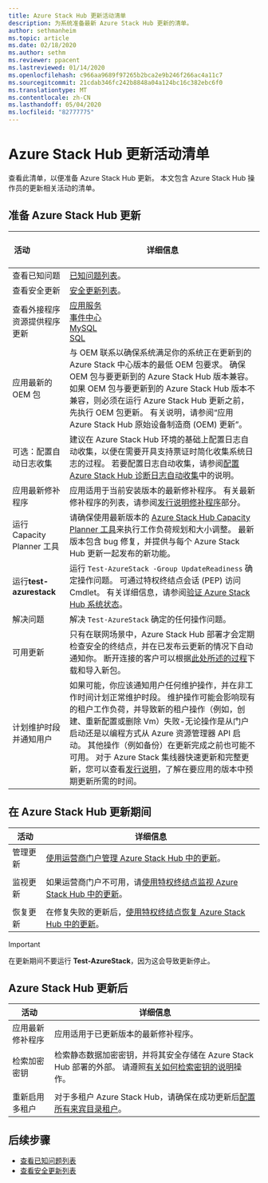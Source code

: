 ```yaml
---
title: Azure Stack Hub 更新活动清单
description: 为系统准备最新 Azure Stack Hub 更新的清单。
author: sethmanheim
ms.topic: article
ms.date: 02/18/2020
ms.author: sethm
ms.reviewer: ppacent
ms.lastreviewed: 01/14/2020
ms.openlocfilehash: c966aa9689f97265b2bca2e9b246f266ac4a11c7
ms.sourcegitcommit: 21cdab346fc242b8848a04a124bc16c382ebc6f0
ms.translationtype: MT
ms.contentlocale: zh-CN
ms.lasthandoff: 05/04/2020
ms.locfileid: "82777775"
---
```

# <a name="azure-stack-hub-update-activity-checklist"></a>Azure Stack Hub 更新活动清单

查看此清单，以便准备 Azure Stack Hub 更新。 本文包含 Azure Stack Hub 操作员的更新相关活动的清单。

## <a name="prepare-for-azure-stack-hub-update"></a>准备 Azure Stack Hub 更新

| &nbsp; &nbsp; &nbsp; &nbsp; &nbsp; &nbsp; &nbsp; &nbsp; &nbsp; &nbsp; &nbsp; 活动 &nbsp; &nbsp; &nbsp; &nbsp; &nbsp; &nbsp; &nbsp; &nbsp; &nbsp; &nbsp; &nbsp;                   | 详细信息                                                   |
|------------------------------|-----------------------------------------------------------|
| 查看已知问题     | [已知问题列表](known-issues.md)。                |
| 查看安全更新 | [安全更新列表](release-notes-security-updates.md)。      |
| 查看外接程序资源提供程序更新 | [应用服务](azure-stack-app-service-update.md)<br>[事件中心](resource-provider-apply-updates.md)<br> [MySQL](azure-stack-sql-resource-provider-update.md)<br>[SQL](azure-stack-mysql-resource-provider-update.md)<br>  |
| 应用最新的 OEM 包 | 与 OEM 联系以确保系统满足你的系统正在更新到的 Azure Stack 中心版本的最低 OEM 包要求。 确保 OEM 包与要更新到的 Azure Stack Hub 版本兼容。 如果 OEM 包与要更新到的 Azure Stack Hub 版本不兼容，则必须在运行 Azure Stack Hub 更新之前，先执行 OEM 包更新。 有关说明，请参阅“应用 Azure Stack Hub 原始设备制造商 (OEM) 更新”。 |
| 可选：配置自动日志收集 | 建议在 Azure Stack Hub 环境的基础上配置日志自动收集，以便在需要开具支持票证时简化收集系统日志的过程。 若要配置日志自动收集，请参阅[配置 Azure Stack Hub 诊断日志自动收集](azure-stack-configure-automatic-diagnostic-log-collection-tzl.md)中的说明。 |
| 应用最新修补程序 | 应用适用于当前安装版本的最新修补程序。 有关最新修补程序的列表，请参阅[发行说明修补程序](release-notes.md)部分。 |
| 运行 Capacity Planner 工具 | 请确保使用最新版本的 [Azure Stack Hub Capacity Planner 工具](azure-stack-capacity-planning-overview.md)来执行工作负荷规划和大小调整。 最新版本包含 bug 修复，并提供与每个 Azure Stack Hub 更新一起发布的新功能。 |
| 运行**test-azurestack** | 运行 `Test-AzureStack -Group UpdateReadiness` 确定操作问题。 可通过特权终结点会话 (PEP) 访问 Cmdlet。 有关详细信息，请参阅[验证 Azure Stack Hub 系统状态](azure-stack-diagnostic-test.md)。 |
| 解决问题 | 解决 `Test-AzureStack` 确定的任何操作问题。 |
| 可用更新 | 只有在联网场景中，Azure Stack Hub 部署才会定期检查安全的终结点，并在已发布云更新的情况下自动通知你。 断开连接的客户可以根据[此处所述的过程](azure-stack-apply-updates.md)下载和导入新包。 |
| 计划维护时段并通知用户 | 如果可能，你应该通知用户任何维护操作，并在非工作时间计划正常维护时段。 维护操作可能会影响现有的租户工作负荷，并导致新的租户操作（例如，创建、重新配置或删除 Vm）失败-无论操作是从门户启动还是以编程方式从 Azure 资源管理器 API 启动。 其他操作（例如备份）在更新完成之前也可能不可用。 对于 Azure Stack 集线器快速更新和完整更新，您可以查看[发行说明](release-notes.md)，了解在要应用的版本中预期更新所需的时间。 |

## <a name="during-azure-stack-hub-update"></a>在 Azure Stack Hub 更新期间

| 活动 | 详细信息 |
|--------------------|------------------------------------------------------------------------------------------------------|
| 管理更新 |[使用运营商门户管理 Azure Stack Hub 中的更新](azure-stack-updates.md)。 |
|  |  |
| 监视更新 | 如果运营商门户不可用，请[使用特权终结点监视 Azure Stack Hub 中的更新](azure-stack-monitor-update.md)。 |
|  |  |
| 恢复更新 | 在修复失败的更新后，[使用特权终结点恢复 Azure Stack Hub 中的更新](azure-stack-monitor-update.md)。 |

> [!IMPORTANT]  
> 在更新期间不要运行 **Test-AzureStack**，因为这会导致更新停止。

## <a name="after-azure-stack-hub-update"></a>Azure Stack Hub 更新后

| 活动 | 详细信息 |
|--------------------------|----------------------------------------------------------------------------------------------------------------------------------------------------------------|
| 应用最新修补程序 | 应用适用于已更新版本的最新修补程序。 |
| 检索加密密钥 | 检索静态数据加密密钥，并将其安全存储在 Azure Stack Hub 部署的外部。 请遵照[有关如何检索密钥的说明](azure-stack-security-bitlocker.md)操作。 |
|  |  |
| 重新启用多租户 | 对于多租户 Azure Stack Hub，请确保在成功更新后[配置所有来宾目录租户](azure-stack-enable-multitenancy.md#configure-guest-directory)。 |

## <a name="next-steps"></a>后续步骤

- [查看已知问题列表](known-issues.md)
- [查看安全更新列表](release-notes-security-updates.md)
